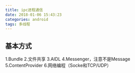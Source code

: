 ```yaml
---
title: ipc进程通信
date: 2018-01-06 15:43:23
categories: android
tags: 多线程
---
```


## 基本方式
1.Bundle
2.文件共享
3.AIDL
4.Messenger，注意不是Message
5.ContentProvider
6.网络编程（Socke和TCP/UDP）

<!-- more -->